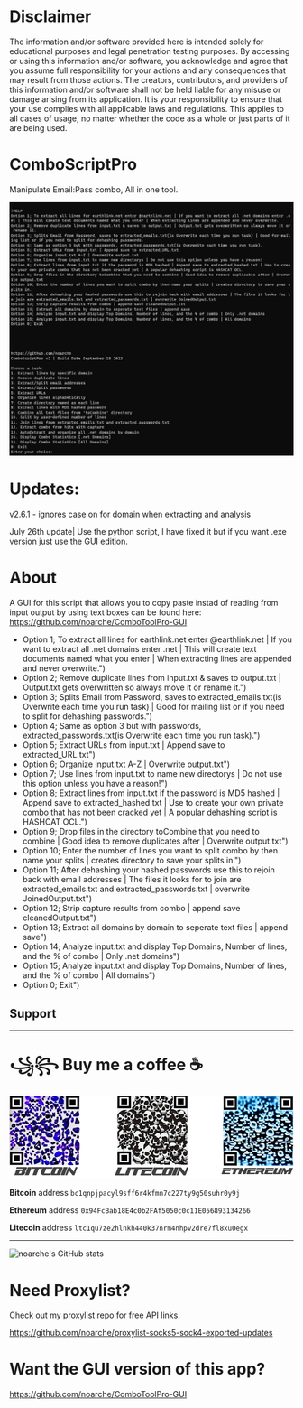 # Disclaimer

The information and/or software provided here is intended solely
for educational purposes and legal penetration testing purposes. 
By accessing or using this information and/or software, you 
acknowledge and agree that you assume full responsibility for your
actions and any consequences that may result from those actions. 
The creators, contributors, and providers of this information 
and/or software shall not be held liable for any misuse or damage
arising from its application. It is your responsibility to ensure 
that your use complies with all applicable laws and regulations. 
This applies to all cases of usage, no matter whether the code as 
a whole or just parts of it are being used.


# ComboScriptPro

Manipulate Email:Pass combo, All in one tool. 

![screenshot](https://github.com/noarche/ComboScriptPro/blob/main/20231001_063946.jpg?raw=true)



# Updates: 
v2.6.1 - ignores case on for domain when extracting and analysis

July 26th update| Use the python script, I have fixed it but if you want .exe version just use the GUI edition. 


# About
A GUI for this script that allows you to copy paste instad of reading from input output by using text boxes can be found here: https://github.com/noarche/ComboToolPro-GUI


- Option 1; To extract all lines for earthlink.net enter @earthlink.net | If you want to extract all .net domains enter .net | This will create text documents named what you enter | When extracting lines are appended and never overwrite.")
- Option 2; Remove duplicate lines from input.txt & saves to output.txt | Output.txt gets overwritten so always move it or rename it.")  
- Option 3; Splits Email from Password, saves to extracted_emails.txt(is Overwrite each time you run task) | Good for mailing list or if you need to split for dehashing passwords.")  
- Option 4; Same as option 3 but with passwords, extracted_passwords.txt(is Overwrite each time you run task).")   
- Option 5; Extract URLs from input.txt | Append save to extracted_URL.txt")     
- Option 6; Organize input.txt A-Z | Overwrite output.txt")   
- Option 7; Use lines from input.txt to name new directorys | Do not use this option unless you have a reason!")   
- Option 8; Extract lines from input.txt if the password is MD5 hashed | Append save to extracted_hashed.txt | Use to create your own private combo that has not been cracked yet | A popular dehashing script is HASHCAT OCL.")     
- Option 9; Drop files in the directory toCombine that you need to combine | Good idea to remove duplicates after | Overwrite output.txt")    
- Option 10; Enter the number of lines you want to split combo by then name your splits | creates directory to save your splits in.")     
- Option 11; After dehashing your hashed passwords use this to rejoin back with email addresses | The files it looks for to join are extracted_emails.txt and extracted_passwords.txt | overwrite JoinedOutput.txt")     
- Option 12; Strip capture results from combo | append save cleanedOutput.txt")     
- Option 13; Extract all domains by domain to seperate text files | append save")     
- Option 14; Analyze input.txt and display Top Domains, Number of lines, and the % of combo | Only .net domains")     
- Option 15; Analyze input.txt and display Top Domains, Number of lines, and the % of combo | All domains")      
- Option 0; Exit")


## Support


-------------------------------------------------------------------

# ꧁꧂  Buy me a coffee ☕

![qrCode](https://raw.githubusercontent.com/noarche/cd-ripper/main/unrelated-ignore/CryptoQRcodes.png)

**Bitcoin** address `bc1qnpjpacyl9sff6r4kfmn7c227ty9g50suhr0y9j`


**Ethereum** address `0x94FcBab18E4c0b2FAf5050c0c11E056893134266`


**Litecoin** address `ltc1qu7ze2hlnkh440k37nrm4nhpv2dre7fl8xu0egx`



-------------------------------------------------------------------

![noarche's GitHub stats](https://github-readme-stats.vercel.app/api?username=noarche&show_icons=true&theme=transparent)


# Need Proxylist?

Check out my proxylist repo for free API links. 

https://github.com/noarche/proxylist-socks5-sock4-exported-updates

# Want the GUI version of this app?

https://github.com/noarche/ComboToolPro-GUI

